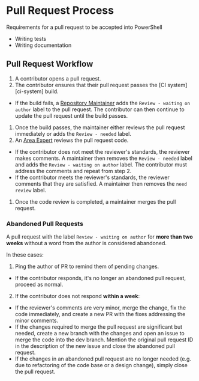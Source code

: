 # Pull Request Process

Requirements for a pull request to be accepted into PowerShell
* Writing tests
* Writing documentation

## Pull Request Workflow

1. A contributor opens a pull request.
1. The contributor ensures that their pull request passes the [CI system][ci-system] build.
  - If the build fails, a [Repository Maintainer][repository-maintainer] adds the `Review - waiting on author` label to the pull request. 
  The contributor can then continue to update the pull request until the build passes.
1. Once the build passes, the maintainer either reviews the pull request immediately or adds the `Review - needed` label.
1. An [Area Expert][area-expert] reviews the pull request code.
  - If the contributor does not meet the reviewer's standards, the reviewer makes comments. A maintainer then removes the `Review - needed` label and adds the `Review - waiting on author` label. The contributor must address the comments and repeat from step 2.
  - If the contributor meets the reviewer's standards, the reviewer comments that they are satisfied. A maintainer then removes the `need review` label.
1. Once the code review is completed, a maintainer merges the pull request.

### Abandoned Pull Requests
A pull request with the label `Review - waiting on author` for **more than two weeks** without a word from the author is considered abandoned.

In these cases:

1. Ping the author of PR to remind them of pending changes.
  - If the contributor responds, it's no longer an abandoned pull request, proceed as normal.
2. If the contributor does not respond **within a week**:
  - If the reviewer's comments are very minor, merge the change, fix the code immediately, and create a new PR with the fixes addressing the minor comments.
  - If the changes required to merge the pull request are significant but needed, create a new branch with the changes and open an issue to merge the code into the dev branch. Mention the original pull request ID in the description of the new issue and close the abandoned pull request. 
  - If the changes in an abandoned pull request are no longer needed (e.g. due to refactoring of the code base or a design change), simply close the pull request.

[repository-maintainer]: ../community/governance.md#repository-maintainers
[area-expert]: ../community/governance.md#area-experts#area-experts
